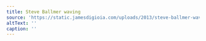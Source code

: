 ```yaml
---
title: Steve Ballmer waving
source: 'https://static.jamesdigioia.com/uploads/2013/steve-ballmer-waving.jpg'
altText: ''
caption: ''
---
```


